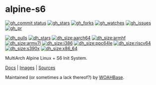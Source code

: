 # alpine-s6

[![gh_commit status][201]][151]
[![gh_stars][202]][152]
[![gh_forks][203]][153]
[![gh_watches][204]][154]
[![gh_issues][216]][166]
[![gh_pr][217]][167]

[![dh_pulls][205]][155]
[![dh_stars][206]][156]
[![dh_size:aarch64][208]][158]
[![dh_size:armhf][210]][160]
[![dh_size:armv7l][209]][159]
[![dh_size:i386][211]][161]
[![dh_size:ppc64le][213]][163]
[![dh_size:riscv64][214]][164]
[![dh_size:s390x][215]][165]
[![dh_size:x86_64][207]][157]
<!--[![dh_size:loong64][212]][162]-->

MultiArch Alpine Linux + S6 Init System.

[Docs][112] | [Images][155] | [Sources][151]

Maintained (or sometimes a lack thereof?) by [WOAHBase][110].

[110]: https://woahbase.online/
[112]: https://woahbase.online/images/alpine-s6/

[151]: https://github.com/woahbase/alpine-s6
[152]: https://github.com/woahbase/alpine-s6/stargazers
[153]: https://github.com/woahbase/alpine-s6/network/members
[154]: https://github.com/woahbase/alpine-s6/watchers
[155]: https://hub.docker.com/r/woahbase/alpine-s6
[156]: https://hub.docker.com/r/woahbase/alpine-s6
[157]: https://hub.docker.com/r/woahbase/alpine-s6/tags?name=x86_64&ordering=last_updated
[158]: https://hub.docker.com/r/woahbase/alpine-s6/tags?name=aarch64&ordering=last_updated
[159]: https://hub.docker.com/r/woahbase/alpine-s6/tags?name=armv7l&ordering=last_updated
[160]: https://hub.docker.com/r/woahbase/alpine-s6/tags?name=armhf&ordering=last_updated
[161]: https://hub.docker.com/r/woahbase/alpine-s6/tags?name=i386&ordering=last_updated
[162]: https://hub.docker.com/r/woahbase/alpine-s6/tags?name=loong64&ordering=last_updated
[163]: https://hub.docker.com/r/woahbase/alpine-s6/tags?name=ppc64le&ordering=last_updated
[164]: https://hub.docker.com/r/woahbase/alpine-s6/tags?name=riscv64&ordering=last_updated
[165]: https://hub.docker.com/r/woahbase/alpine-s6/tags?name=s390x&ordering=last_updated
[166]: https://github.com/woahbase/alpine-s6/issues
[167]: https://github.com/woahbase/alpine-s6/pulls

[201]: https://img.shields.io/github/last-commit/woahbase/alpine-s6?color=brightgreen&style=flat-square&logo=github
[202]: https://img.shields.io/github/stars/woahbase/alpine-s6?color=brightgreen&style=flat-square&logo=github
[203]: https://img.shields.io/github/forks/woahbase/alpine-s6?color=brightgreen&style=flat-square&logo=github
[204]: https://img.shields.io/github/watchers/woahbase/alpine-s6?color=brightgreen&style=flat-square&logo=github
[205]: https://img.shields.io/docker/pulls/woahbase/alpine-s6?color=brightgreen&style=flat-square&logo=docker&label=pulls
[206]: https://img.shields.io/docker/stars/woahbase/alpine-s6?color=brightgreen&style=flat-square&logo=docker&label=stars
[207]: https://img.shields.io/docker/image-size/woahbase/alpine-s6/x86_64?label=x86_64&color=brightgreen&style=flat-square&logo=docker
[208]: https://img.shields.io/docker/image-size/woahbase/alpine-s6/aarch64?label=aarch64&color=brightgreen&style=flat-square&logo=docker
[209]: https://img.shields.io/docker/image-size/woahbase/alpine-s6/armv7l?label=armv7l&color=brightgreen&style=flat-square&logo=docker
[210]: https://img.shields.io/docker/image-size/woahbase/alpine-s6/armhf?label=armhf&color=brightgreen&style=flat-square&logo=docker
[211]: https://img.shields.io/docker/image-size/woahbase/alpine-s6/i386?label=i386&color=brightgreen&style=flat-square&logo=docker
[212]: https://img.shields.io/docker/image-size/woahbase/alpine-s6/loong64?label=loong64&color=brightgreen&style=flat-square&logo=docker
[213]: https://img.shields.io/docker/image-size/woahbase/alpine-s6/ppc64le?label=ppc64le&color=brightgreen&style=flat-square&logo=docker
[214]: https://img.shields.io/docker/image-size/woahbase/alpine-s6/riscv64?label=riscv64&color=brightgreen&style=flat-square&logo=docker
[215]: https://img.shields.io/docker/image-size/woahbase/alpine-s6/s390x?label=s390x&color=brightgreen&style=flat-square&logo=docker
[216]: https://img.shields.io/github/issues/woahbase/alpine-s6?color=brightgreen&style=flat-square&logo=github
[217]: https://img.shields.io/github/issues-pr/woahbase/alpine-s6?color=brightgreen&style=flat-square&logo=github
